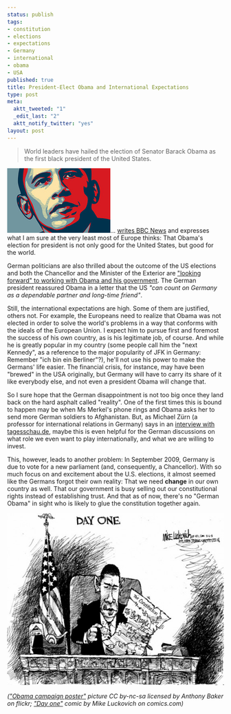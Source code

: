 ```yaml
--- 
status: publish
tags: 
- constitution
- elections
- expectations
- Germany
- international
- obama
- USA
published: true
title: President-Elect Obama and International Expectations
type: post
meta: 
  aktt_tweeted: "1"
  _edit_last: "2"
  aktt_notify_twitter: "yes"
layout: post
---
```

<blockquote>World leaders have hailed the election of Senator Barack Obama as the first black president of the United States.</blockquote>

<img src="/media/wp/2008/11/obama-poster.jpg" alt="" title="Obama Poster" width="240" height="150" class="alignright size-full wp-image-1780" />... <a href="http://news.bbc.co.uk/2/hi/americas/us_elections_2008/7711321.stm">writes BBC News</a> and expresses what I am sure at the very least most of Europe thinks: That Obama's election for president is not only good for the United States, but good for the world.

German politicians are also thrilled about the outcome of the US elections and both the Chancellor and the Minister of the Exterior are <a href="http://www.tagesschau.de/inland/obamareax100.html" hreflang="de">"looking forward" to working with Obama and his government</a>. The German president reassured Obama in a letter that the US <em>"can count on Germany as a dependable partner and long-time friend"</em>.

Still, the international expectations are high. Some of them are justified, others not. For example, the Europeans need to realize that Obama was not elected in order to solve the world's problems in a way that conforms with the ideals of the European Union. I expect him to pursue first and foremost the success of his own country, as is his legitimate job, of course. And while he is greatly popular in my country (some people call him the "next Kennedy", as a reference to the major popularity of JFK in Germany: Remember "ich bin ein Berliner"?), he'll not use his power to make the Germans' life easier. The financial crisis, for instance, may have been "brewed" in the USA originally, but Germany will have to carry its share of it like everybody else, and not even a president Obama will change that.

So I sure hope that the German disappointment is not too big once they land back on the hard asphalt called "reality". One of the first times this is bound to happen may be when Ms Merkel's phone rings and Obama asks her to send more German soldiers to Afghanistan. But, as Michael Zürn (a professor for international relations in Germany) says in an <a href="http://www.tagesschau.de/ausland/zuern102.html" hreflang="de">interview with tagesschau.de</a>, maybe this is even helpful for the German discussions on what role we even want to play internationally, and what we are willing to invest.

This, however, leads to another problem: In September 2009, Germany is due to vote for a new parliament (and, consequently, a Chancellor). With so much focus on and excitement about the U.S. elections, it almost seemed like the Germans forgot their own reality: That we need <strong>change</strong> in our own country as well. That our government is busy selling out our constitutional rights instead of establishing trust. And that as of now, there's no "German Obama" in sight who is likely to glue the constitution together again.

<a href="http://comics.com/mike_luckovich/2008-11-05/"><img src="/media/wp/2008/11/luckovitchobama-541x400.jpg" alt="" title="&quot;Day One&quot;" width="541" height="400" class="alignnone size-medium wp-image-1783" /></a>

<em>(<a href="http://flickr.com/photos/anthonybaker/2228158870/">"Obama campaign poster"</a> picture CC by-nc-sa licensed by Anthony Baker on flickr; <a href="http://comics.com/mike_luckovich/2008-11-05/">"Day one"</a> comic by Mike Luckovich on comics.com)</em>
